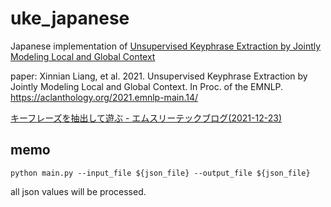 # uke_japanese

Japanese implementation of [Unsupervised Keyphrase Extraction by Jointly Modeling Local and Global Context](https://github.com/xnliang98/uke_ccrank)

paper: Xinnian Liang, et al. 2021. Unsupervised Keyphrase Extraction by Jointly Modeling Local and Global Context. In Proc. of the EMNLP. https://aclanthology.org/2021.emnlp-main.14/


[キーフレーズを抽出して遊ぶ - エムスリーテックブログ(2021-12-23)](https://www.m3tech.blog/entry/2021/12/23/110000)

## memo

`python main.py --input_file ${json_file} --output_file ${json_file}`

all json values will be processed.

